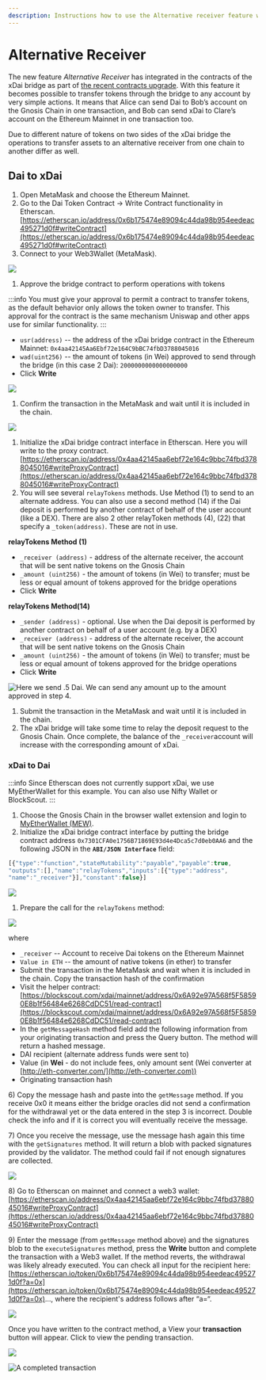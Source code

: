 ```yaml
---
description: Instructions how to use the Alternative receiver feature with the xDai bridge
---
```


# Alternative Receiver

The new feature _Alternative Receiver_ has integrated in the contracts of the xDai bridge as part of [the recent contracts upgrade](https://forum.poa.network/t/migration-of-the-xdai-tokenbridge-completed/3212). With this feature it becomes possible to transfer tokens through the bridge to any account by very simple actions. It means that Alice can send Dai to Bob’s account on the Gnosis Chain in one transaction, and Bob can send xDai to Clare’s account on the Ethereum Mainnet in one transaction too.

Due to different nature of tokens on two sides of the xDai bridge the operations to transfer assets to an alternative receiver from one chain to another differ as well.

## Dai to xDai

1. Open MetaMask and choose the Ethereum Mainnet.
2. Go to the Dai Token Contract -> Write Contract functionality in Etherscan.\
   [https://etherscan.io/address/0x6b175474e89094c44da98b954eedeac495271d0f#writeContract](https://etherscan.io/address/0x6b175474e89094c44da98b954eedeac495271d0f#writeContract)
3. Connect to your Web3Wallet (MetaMask).

![](/img/specs/bridges/1-etherscan.png)

1. Approve the bridge contract to perform operations with tokens

:::info
You must give your approval to permit a contract to transfer tokens, as the default behavior only allows the token owner to transfer. This approval for the contract is the same mechanism Uniswap and other apps use for similar functionality.
:::

* `usr(address)` -- the address of the xDai bridge contract in the Ethereum Mainnet: `0x4aa42145Aa6Ebf72e164C9bBC74fbD3788045016`
* `wad(uint256)` -- the amount of tokens (in Wei) approved to send through the bridge (in this case 2 Dai): `2000000000000000000`
* Click **Write**

![](/img/specs/bridges/2-etherscanwrite.png)

1. Confirm the transaction in the MetaMask and wait until it is included in the chain.

![](/img/specs/bridges/etherscan-3.png)

1. Initialize the xDai bridge contract interface in Etherscan. Here you will write to the proxy contract. [https://etherscan.io/address/0x4aa42145aa6ebf72e164c9bbc74fbd3788045016#writeProxyContract](https://etherscan.io/address/0x4aa42145aa6ebf72e164c9bbc74fbd3788045016#writeProxyContract)
2. You will see several `relayTokens` methods. Use Method (1) to send to an alternate address. You can also use a second method (14) if the Dai deposit is performed by another contract of behalf of the user account (like a DEX). There are also 2 other relayToken methods (4), (22) that specify a `_token(address)`. These are not in use.

**relayTokens Method (1)**

* `_receiver (address)` - address of the alternate receiver, the account that will be sent native tokens on the Gnosis Chain
* `_amount (uint256)` - the amount of tokens (in Wei) to transfer; must be less or equal amount of tokens approved for the bridge operations
* Click **Write**

**relayTokens Method(14)**

* `_sender (address)` - optional. Use when the Dai deposit is performed by another contract on behalf of a user account (e.g. by a DEX)
* `_receiver (address)` - address of the alternate receiver, the account that will be sent native tokens on the Gnosis Chain
* `_amount (uint256)` - the amount of tokens (in Wei) to transfer; must be less or equal amount of tokens approved for the bridge operations
* Click **Write**

![Here we send .5 Dai. We can send any amount up to the amount approved in step 4.](/img/specs/bridges/4-etherscan.png)

1. Submit the transaction in the MetaMask and wait until it is included in the chain.
2. The xDai bridge will take some time to relay the deposit request to the Gnosis Chain. Once complete, the balance of the `_receiver`account will increase with the corresponding amount of xDai.

### xDai to Dai

:::info
Since Etherscan does not currently support xDai, we use MyEtherWallet for this example. You can also use Nifty Wallet or BlockScout.
:::

1. Choose the Gnosis Chain in the browser wallet extension and login to [MyEtherWallet (MEW)](https://www.myetherwallet.com/access-my-wallet).
2. Initialize the xDai bridge contract interface by putting the bridge contract address `0x7301CFA0e1756B71869E93d4e4Dca5c7d0eb0AA6` and the following JSON in the **`ABI/JSON Interface`** field:

```javascript
[{"type":"function","stateMutability":"payable","payable":true,
"outputs":[],"name":"relayTokens","inputs":[{"type":"address",
"name":"_receiver"}],"constant":false}]
```

![](</img/specs/bridges/image11.png>)

1. Prepare the call for the  `relayTokens` method:

![](</img/specs/bridges/image10.png>)

where

* `_receiver` -- Account to receive Dai tokens on the Ethereum Mainnet
* `Value in ETH` -- the amount of native tokens (in ether) to transfer
* Submit the transaction in the MetaMask and wait when it is included in the chain. Copy the transaction hash of the confirmation
* Visit the helper contract: [https://blockscout.com/xdai/mainnet/address/0x6A92e97A568f5F58590E8b1f56484e6268CdDC51/read-contract](https://blockscout.com/xdai/mainnet/address/0x6A92e97A568f5F58590E8b1f56484e6268CdDC51/read-contract)
* In the `getMessageHash` method field add the following information from your originating transaction and press the Query button. The method will return a hashed message.
* DAI recipient (alternate address funds were sent to)
* Value (in **Wei** - do not include fees, only amount sent (Wei converter at [http://eth-converter.com/](http://eth-converter.com))
* Originating transaction hash

6\) Copy the message hash and paste into the `getMessage` method. If you receive 0x0 it means either the bridge oracles did not send a confirmation for the withdrawal yet or the data entered in the step 3 is incorrect. Double check the info and if it is correct you will eventually receive the message.

7\) Once you receive the message, use the message hash again this time with the `getSignatures` method. It will return a blob with packed signatures provided by the validator. The method could fail if not enough signatures are collected.

![](/img/specs/bridges/blockscout1.jpg)

8\) Go to Etherscan on mainnet and connect a web3 wallet: [https://etherscan.io/address/0x4aa42145aa6ebf72e164c9bbc74fbd3788045016#writeProxyContract](https://etherscan.io/address/0x4aa42145aa6ebf72e164c9bbc74fbd3788045016#writeProxyContract)

9\) Enter the message (from `getMessage` method above) and the signatures blob to the `executeSignatures` method, press the **Write** button and complete the transaction with a Web3 wallet. If the method reverts, the withdrawal was likely already executed. You can check all input for the recipient here: [https://etherscan.io/token/0x6b175474e89094c44da98b954eedeac495271d0f?a=0x](https://etherscan.io/token/0x6b175474e89094c44da98b954eedeac495271d0f?a=0x)..., where the recipient's address follows after “a=“.

![](/img/specs/bridges/etherscan1.jpg)

Once you have written to the contract method, a View your **transaction** button will appear. Click to view the pending transaction.

![](/img/specs/bridges/etherscan3.jpg)

![A completed transaction](/img/specs/bridges/etherscan2.jpg)
